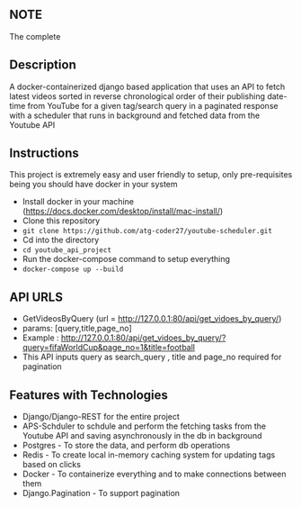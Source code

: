 ## NOTE
The complete 

## Description
A docker-containerized django based application that uses an API to fetch latest videos sorted in reverse chronological order of their publishing date-time from YouTube for a given tag/search query in a paginated response with a scheduler that runs in background and fetched data from the Youtube API

## Instructions
This project is extremely easy and user friendly to setup, only pre-requisites being you should have docker in your system

 - Install docker in your machine (https://docs.docker.com/desktop/install/mac-install/)
 - Clone this repository 
 - `git clone https://github.com/atg-coder27/youtube-scheduler.git`
 - Cd into the directory
 - `cd youtube_api_project`
 - Run the docker-compose command to setup everything
 - `docker-compose up --build`


## API URLS
 - GetVideosByQuery (url = http://127.0.0.1:80/api/get_vidoes_by_query/)
 - params: [query,title,page_no]
 - Example : http://127.0.0.1:80/api/get_vidoes_by_query/?query=fifaWorldCup&page_no=1&title=football
 - This API inputs query as search_query , title and page_no required for pagination
 
   
## Features with Technologies
 - Django/Django-REST for the entire project
 - APS-Schduler to schdule and perform the fetching tasks from the Youtube API and saving asynchronously in the db in background
 - Postgres - To store the data, and perform db operations 
 - Redis - To create local in-memory caching system for updating tags based on clicks
 - Docker - To containerize everything and to make connections between them
 - Django.Pagination - To support pagination